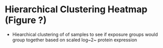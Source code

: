 # Hierarchical Clustering Heatmap (Figure ?)
- Hiearchical clustering of of samples to see if exposure groups would group together based on scaled log~2~ protein expression

